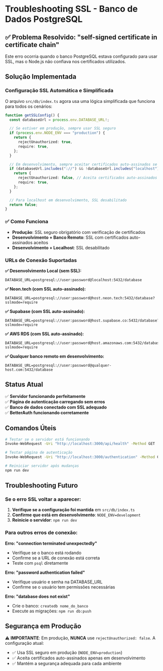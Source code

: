 # Troubleshooting SSL - Banco de Dados PostgreSQL

## ✅ Problema Resolvido: "self-signed certificate in certificate chain"

Este erro ocorria quando o banco PostgreSQL estava configurado para usar SSL, mas o Node.js não confiava nos certificados utilizados.

## Solução Implementada

### Configuração SSL Automática e Simplificada

O arquivo `src/db/index.ts` agora usa uma lógica simplificada que funciona para todos os cenários:

```typescript
function getSSLConfig() {
  const databaseUrl = process.env.DATABASE_URL!;

  // Se estiver em produção, sempre usar SSL seguro
  if (process.env.NODE_ENV === "production") {
    return {
      rejectUnauthorized: true,
      require: true,
    };
  }

  // Em desenvolvimento, sempre aceitar certificados auto-assinados se SSL for necessário
  if (databaseUrl.includes("://") && !databaseUrl.includes("localhost")) {
    return {
      rejectUnauthorized: false, // Aceita certificados auto-assinados
      require: true,
    };
  }

  // Para localhost em desenvolvimento, SSL desabilitado
  return false;
}
```

### ✅ Como Funciona

- **Produção**: SSL seguro obrigatório com verificação de certificados
- **Desenvolvimento + Banco Remoto**: SSL com certificados auto-assinados aceitos
- **Desenvolvimento + Localhost**: SSL desabilitado

### URLs de Conexão Suportadas

**✅ Desenvolvimento Local (sem SSL):**

```
DATABASE_URL=postgresql://user:password@localhost:5432/database
```

**✅ Neon.tech (com SSL auto-assinado):**

```
DATABASE_URL=postgresql://user:password@host.neon.tech:5432/database?sslmode=require
```

**✅ Supabase (com SSL auto-assinado):**

```
DATABASE_URL=postgresql://user:password@host.supabase.co:5432/database?sslmode=require
```

**✅ AWS RDS (com SSL auto-assinado):**

```
DATABASE_URL=postgresql://user:password@host.amazonaws.com:5432/database?sslmode=require
```

**✅ Qualquer banco remoto em desenvolvimento:**

```
DATABASE_URL=postgresql://user:password@qualquer-host.com:5432/database
```

## Status Atual

✅ **Servidor funcionando perfeitamente**  
✅ **Página de autenticação carregando sem erros**  
✅ **Banco de dados conectado com SSL adequado**  
✅ **BetterAuth funcionando corretamente**

## Comandos Úteis

```bash
# Testar se o servidor está funcionando
Invoke-WebRequest -Uri "http://localhost:3000/api/health" -Method GET

# Testar página de autenticação
Invoke-WebRequest -Uri "http://localhost:3000/authentication" -Method GET

# Reiniciar servidor após mudanças
npm run dev
```

## Troubleshooting Futuro

### Se o erro SSL voltar a aparecer:

1. **Verifique se a configuração foi mantida** em `src/db/index.ts`
2. **Confirme que está em desenvolvimento**: `NODE_ENV=development`
3. **Reinicie o servidor**: `npm run dev`

### Para outros erros de conexão:

**Erro: "connection terminated unexpectedly"**

- Verifique se o banco está rodando
- Confirme se a URL de conexão está correta
- Teste com `psql` diretamente

**Erro: "password authentication failed"**

- Verifique usuário e senha na DATABASE_URL
- Confirme se o usuário tem permissões necessárias

**Erro: "database does not exist"**

- Crie o banco: `createdb nome_do_banco`
- Execute as migrações: `npm run db:push`

## Segurança em Produção

⚠️ **IMPORTANTE**: Em produção, **NUNCA** use `rejectUnauthorized: false`. A configuração atual:

- ✅ Usa SSL seguro em produção (`NODE_ENV=production`)
- ✅ Aceita certificados auto-assinados apenas em desenvolvimento
- ✅ Mantém a segurança adequada para cada ambiente
